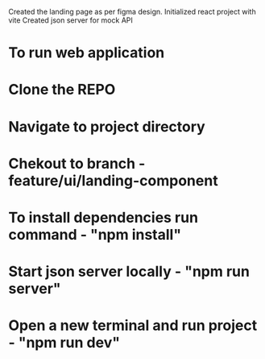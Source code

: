Created the landing page as per figma design.
Initialized react project with vite
Created json server for mock API
# To run web application
# Clone the REPO
# Navigate to project directory
# Chekout to branch - feature/ui/landing-component 
# To install dependencies run command - "npm install"
# Start json server locally - "npm run server"
# Open a new terminal and run project - "npm run dev"
